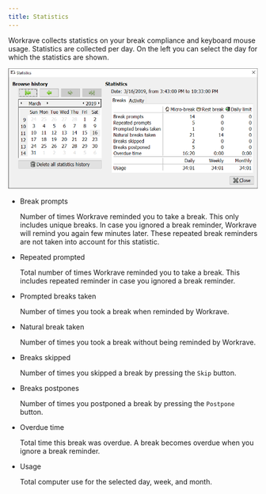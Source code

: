 ```yaml
---
title: Statistics
---
```


Workrave collects statistics on your break compliance and keyboard mouse usage. Statistics are collected per day. On the left you can select the day for which the statistics are shown.

![Statistics](/images/screenshots/statistics.png)

- Break prompts

  Number of times Workrave reminded you to take a break. This only includes unique breaks. In case you ignored a break reminder, Workrave will remind you again few minutes later. These repeated break reminders are not taken into account for this statistic.

- Repeated prompted

  Total number of times Workrave reminded you to take a break. This includes repeated reminder in case you ignored a break reminder.

- Prompted breaks taken

  Number of times you took a break when reminded by Workrave.

- Natural break taken

  Number of times you took a break without being reminded by Workrave.

- Breaks skipped

  Number of times you skipped a break by pressing the `Skip` button.

- Breaks postpones

  Number of times you postponed a break by pressing the `Postpone` button.

- Overdue time

  Total time this break was overdue. A break becomes overdue when you ignore a break reminder.

- Usage

  Total computer use for the selected day, week, and month.